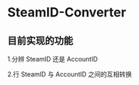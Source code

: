 SteamID-Converter
=================

## 目前实现的功能
1.分辨 SteamID 还是 AccountID

2.行 SteamID 与 AccountID 之间的互相转换
